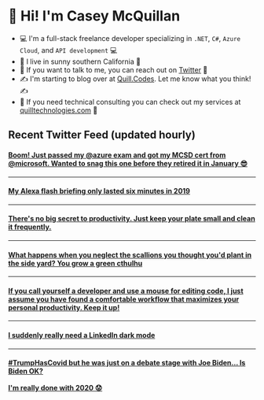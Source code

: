 # 👋 Hi! I'm Casey McQuillan

- 💻 I'm a full-stack freelance developer specializing in `.NET`, `C#`, `Azure Cloud`, and `API development` 💻
- 🌴 I live in sunny southern California 🌴
- 📲 If you want to talk to me, you can reach out on [Twitter](https://twitter.com/QuillCodes) 📲
- ✍ I'm starting to blog over at [Quill.Codes](https://quill.codes/). Let me know what you think! ✍
- 🦾 If you need technical consulting you can check out my services at [quilltechnologies.com](https://quilltechnologies.com/) 🦿


## Recent Twitter Feed (updated hourly)

<!-- BEGIN TWEETS -->
#### [Boom! Just passed my @azure exam and got my MCSD cert from @microsoft. Wanted to snag this one before they retired it in January 😎 ](https://twitter.com/QuillCodes/status/1316814562658848768)

---


#### [My Alexa flash briefing only lasted six minutes in 2019](https://twitter.com/QuillCodes/status/1313941248764387328)

---


#### [There's no big secret to productivity. Just keep your plate small and clean it frequently.](https://twitter.com/QuillCodes/status/1313158123146731521)

---


#### [What happens when you neglect the scallions you thought you'd plant in the side yard? You grow a green cthulhu](https://twitter.com/QuillCodes/status/1312577097626386432)

---


#### [If you call yourself a developer and use a mouse for editing code, I just assume you have found a comfortable workflow that maximizes your personal productivity. Keep it up!](https://twitter.com/QuillCodes/status/1312528671899488256)

---


#### [I suddenly really need a LinkedIn dark mode](https://twitter.com/QuillCodes/status/1312166745482752001)

---


#### [#TrumpHasCovid but he was just on a debate stage with Joe Biden... Is Biden OK?<br /><br />I'm really done with 2020 😟](https://twitter.com/QuillCodes/status/1311896991056551942)
<!-- END TWEETS -->

<!--
**cmcquillan/cmcquillan** is a ✨ _special_ ✨ repository because its `README.md` (this file) appears on your GitHub profile.

Here are some ideas to get you started:

- 🔭 I’m currently working on ...
- 🌱 I’m currently learning ...
- 👯 I’m looking to collaborate on ...
- 🤔 I’m looking for help with ...
- 💬 Ask me about ...
- 📫 How to reach me: ...
- 😄 Pronouns: ...
- ⚡ Fun fact: ...
-->
